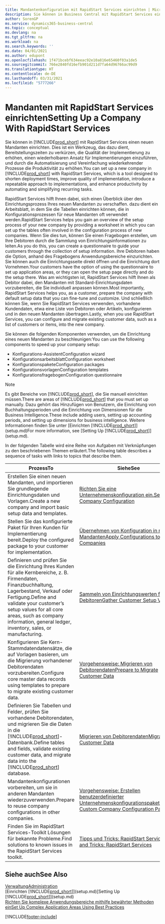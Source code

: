 ```yaml
---
title: Mandantenkonfiguration mit RapidStart Services einrichten | Microsoft Docs
description: Sie können in Business Central mit RapidStart Services einen neuen Mandanten einrichten, einem Werkzeug, das dazu dient, Bereitstellungszeiten zu verkürzen, die Qualität der Implementierung zu erhöhen, einen wiederholbaren Ansatz für Implementierungen einzuführen und durch die Automatisierung und Vereinfachung wiederkehrender Prozesse die Produktivität zu erhöhen.
author: SorenGP
ms.service: dynamics365-business-central
ms.topic: conceptual
ms.devlang: na
ms.tgt_pltfrm: na
ms.workload: na
ms.search.keywords: ''
ms.date: 04/01/2021
ms.author: edupont
ms.openlocfilehash: 1f471bcebf634eeac92e10a816e65460f03a1de5
ms.sourcegitcommit: 766e2840fd16efb901d211d7fa64d96766ac99d9
ms.translationtype: HT
ms.contentlocale: de-DE
ms.lasthandoff: 03/31/2021
ms.locfileid: "5777266"
---
```

# <a name="setting-up-a-company-with-rapidstart-services"></a><span data-ttu-id="86ae2-103">Mandanten mit RapidStart Services einrichten</span><span class="sxs-lookup"><span data-stu-id="86ae2-103">Setting Up a Company With RapidStart Services</span></span>
<span data-ttu-id="86ae2-104">Sie können in [!INCLUDE[prod_short](includes/prod_short.md)] mit RapidStart Services einen neuen Mandanten einrichten. Dies ist ein Werkzeug, das dazu dient, Bereitstellungszeiten zu verkürzen, die Qualität der Implementierung zu erhöhen, einen wiederholbaren Ansatz für Implementierungen einzuführen, und durch die Automatisierung und Vereinfachung wiederkehrender Prozesse die Produktivität zu erhöhen.</span><span class="sxs-lookup"><span data-stu-id="86ae2-104">You can set up a new company in [!INCLUDE[prod_short](includes/prod_short.md)] with RapidStart Services, which is a tool designed to shorten deployment times, improve quality of implementation, introduce a repeatable approach to implementations, and enhance productivity by automating and simplifying recurring tasks.</span></span>  

<span data-ttu-id="86ae2-105">RapidStart Services hilft Ihnen dabei, sich einen Überblick über den Einrichtungsprozess Ihres neuen Mandanten zu verschaffen. dazu dient ein Arbeitsblatt, in dem Sie die Tabellen einrichten können, die in Konfigurationsprozessen für neue Mandanten oft verwendet werden.</span><span class="sxs-lookup"><span data-stu-id="86ae2-105">RapidStart Services helps you gain an overview of the setup process of your new company by providing a worksheet in which you can set up the tables often involved in the configuration process of new companies.</span></span> <span data-ttu-id="86ae2-106">Wenn Sie dies tun, können Sie einen Fragebogen erstellen, um Ihre Debitoren durch die Sammlung von Einrichtungsinformationen zu leiten.</span><span class="sxs-lookup"><span data-stu-id="86ae2-106">As you do this, you can create a questionnaire to guide your customers through the collection of setup information.</span></span> <span data-ttu-id="86ae2-107">Ihre Debitoren haben die Option, anhand des Fragebogens Anwendungsbereiche einzurichten. Sie können auch die Einrichtungsseite direkt öffnen und die Einrichtung dort Vornehmen.</span><span class="sxs-lookup"><span data-stu-id="86ae2-107">Your customers have the option of using the questionnaire to set up application areas, or they can open the setup page directly and do the setup there.</span></span> <span data-ttu-id="86ae2-108">Was am wichtigsten ist, RapidStart Services hilft Ihnen als Debitor dabei, den Mandanten mit Standard-Einrichtungsdaten vorzubereiten, die Sie individuell anpassen können.</span><span class="sxs-lookup"><span data-stu-id="86ae2-108">Most importantly, RapidStart Services helps you, as a customer, prepare the company with default setup data that you can fine-tune and customize.</span></span> <span data-ttu-id="86ae2-109">Und schließlich können Sie, wenn Sie RapidStart Services verwenden, vorhandene Kundendaten, etwa eine Liste von Debitoren oder Artikeln, konfigurieren und in den neuen Mandanten übertragen.</span><span class="sxs-lookup"><span data-stu-id="86ae2-109">Lastly, when you use RapidStart Services, you can configure and migrate existing customer data, such as a list of customers or items, into the new company.</span></span>

<span data-ttu-id="86ae2-110">Sie können die folgenden Komponenten verwenden, um die Einrichtung eines neuen Mandanten zu beschleunigen:</span><span class="sxs-lookup"><span data-stu-id="86ae2-110">You can use the following components to speed up your company setup:</span></span>  

-   <span data-ttu-id="86ae2-111">Konfigurations-Assistent</span><span class="sxs-lookup"><span data-stu-id="86ae2-111">Configuration wizard</span></span>  
-   <span data-ttu-id="86ae2-112">Konfigurationsarbeitsblatt</span><span class="sxs-lookup"><span data-stu-id="86ae2-112">Configuration worksheet</span></span>  
-   <span data-ttu-id="86ae2-113">Konfigurationspakete</span><span class="sxs-lookup"><span data-stu-id="86ae2-113">Configuration packages</span></span>  
-   <span data-ttu-id="86ae2-114">Konfigurationsvorlagen</span><span class="sxs-lookup"><span data-stu-id="86ae2-114">Configuration templates</span></span>  
-   <span data-ttu-id="86ae2-115">Konfigurationsfragebogen</span><span class="sxs-lookup"><span data-stu-id="86ae2-115">Configuration questionnaire</span></span>  

> [!Note]  
>  <span data-ttu-id="86ae2-116">Es gibt Bereiche von [!INCLUDE[prod_short](includes/prod_short.md)], die Sie manuell einrichten müssen.</span><span class="sxs-lookup"><span data-stu-id="86ae2-116">There are areas of [!INCLUDE[prod_short](includes/prod_short.md)] that you must set up manually.</span></span> <span data-ttu-id="86ae2-117">Dazu gehört das Hinzufügen von Benutzern, die Einrichtung von Buchhaltungsperioden und die Einrichtung von Dimensionen für die Business Intelligence.</span><span class="sxs-lookup"><span data-stu-id="86ae2-117">These include adding users, setting up accounting periods, and setting up dimensions for business intelligence.</span></span> <span data-ttu-id="86ae2-118">Weitere Informationen finden Sie unter [Einrichten [!INCLUDE[prod_short](includes/prod_short.md)]](setup.md)</span><span class="sxs-lookup"><span data-stu-id="86ae2-118">For more information, see [Setting Up [!INCLUDE[prod_short](includes/prod_short.md)]](setup.md).</span></span>

 <span data-ttu-id="86ae2-119">In der folgenden Tabelle wird eine Reihe von Aufgaben mit Verknüpfungen zu den beschriebenen Themen erläutert.</span><span class="sxs-lookup"><span data-stu-id="86ae2-119">The following table describes a sequence of tasks with links to topics that describe them.</span></span>

|<span data-ttu-id="86ae2-120">**Prozess**</span><span class="sxs-lookup"><span data-stu-id="86ae2-120">**To**</span></span>|<span data-ttu-id="86ae2-121">**Siehe**</span><span class="sxs-lookup"><span data-stu-id="86ae2-121">**See**</span></span>|  
|------------|-------------|  
|<span data-ttu-id="86ae2-122">Erstellen Sie einen neuen Mandanten, und importieren Sie grundlegende Einrichtungsdaten und Vorlagen.</span><span class="sxs-lookup"><span data-stu-id="86ae2-122">Create a new company and import basic setup data and templates.</span></span>|[<span data-ttu-id="86ae2-123">Richten Sie eine Unternehmenskonfiguration ein.</span><span class="sxs-lookup"><span data-stu-id="86ae2-123">Set Up Company Configuration</span></span>](admin-set-up-company-configuration.md)|  
|<span data-ttu-id="86ae2-124">Stellen Sie das konfigurierte Paket für Ihren Kunden für Implementierung bereit.</span><span class="sxs-lookup"><span data-stu-id="86ae2-124">Deploy the configured package to your customer for implementation.</span></span>|[<span data-ttu-id="86ae2-125">Übernehmen von Konfiguration in neue Mandanten</span><span class="sxs-lookup"><span data-stu-id="86ae2-125">Apply Configurations to New Companies</span></span>](admin-apply-configuration-to-new-companies.md)|
|<span data-ttu-id="86ae2-126">Definieren und prüfen Sie die Einrichtung Ihres Kunden für alle Kernbereiche, z. B. Firmendaten, Finanzbuchhaltung, Lagerbestand, Verkauf oder Fertigung.</span><span class="sxs-lookup"><span data-stu-id="86ae2-126">Define and validate your customer’s setup values for all core areas, such as company information, general ledger, inventory, sales, or manufacturing.</span></span>|[<span data-ttu-id="86ae2-127">Sammeln von Einrichtungswerten für Debitoren</span><span class="sxs-lookup"><span data-stu-id="86ae2-127">Gather Customer Setup Values</span></span>](admin-gather-customer-setup-values.md)|  
|<span data-ttu-id="86ae2-128">Konfigurieren Sie Kern-Stammdatendatensätze, die auf Vorlagen basieren, um die Migrierung vorhandener Debitorendaten vorzubereiten.</span><span class="sxs-lookup"><span data-stu-id="86ae2-128">Configure core master data records using templates to prepare to migrate existing customer data.</span></span>|[<span data-ttu-id="86ae2-129">Vorgehensweise: Migrieren von Debitorendaten</span><span class="sxs-lookup"><span data-stu-id="86ae2-129">Prepare to Migrate Customer Data</span></span>](admin-use-templates-to-prepare-customer-data-for-migration.md)|  
|<span data-ttu-id="86ae2-130">Definieren Sie Tabellen und Felder, prüfen Sie vorhandene Debitorendaten, und migrieren Sie die Daten in die [!INCLUDE[prod_short](includes/prod_short.md)]-Datenbank.</span><span class="sxs-lookup"><span data-stu-id="86ae2-130">Define tables and fields, validate existing customer data, and migrate data into the [!INCLUDE[prod_short](includes/prod_short.md)] database.</span></span>|[<span data-ttu-id="86ae2-131">Migrieren von Debitorendaten</span><span class="sxs-lookup"><span data-stu-id="86ae2-131">Migrate Customer Data</span></span>](admin-migrate-customer-data.md)|
|<span data-ttu-id="86ae2-132">Mandantenkonfigurationen vorbereiten, um sie in anderen Mandanten wiederzuverwenden.</span><span class="sxs-lookup"><span data-stu-id="86ae2-132">Prepare to reuse company configurations in other companies.</span></span>|[<span data-ttu-id="86ae2-133">Vorgehensweise: Erstellen benutzerdefinierter Unternehmenskonfigurationspakete</span><span class="sxs-lookup"><span data-stu-id="86ae2-133">Create Custom Company Configuration Packages</span></span>](admin-how-to-create-custom-company-configuration-packages.md)|
|<span data-ttu-id="86ae2-134">Finden Sie im RapidStart Services-Toolkit Lösungen für bekannte Probleme.</span><span class="sxs-lookup"><span data-stu-id="86ae2-134">Find solutions to known issues in the RapidStart Services toolkit.</span></span>|[<span data-ttu-id="86ae2-135">Tipps und Tricks: RapidStart Services</span><span class="sxs-lookup"><span data-stu-id="86ae2-135">Tips and Tricks: RapidStart Services</span></span>](admin-tips-and-tricks-rapidstart-services.md)|  

## <a name="see-also"></a><span data-ttu-id="86ae2-136">Siehe auch</span><span class="sxs-lookup"><span data-stu-id="86ae2-136">See Also</span></span>  
[<span data-ttu-id="86ae2-137">Verwaltung</span><span class="sxs-lookup"><span data-stu-id="86ae2-137">Administration</span></span>](admin-setup-and-administration.md)  
<span data-ttu-id="86ae2-138">[Einrichten [!INCLUDE[prod_short](includes/prod_short.md)]](setup.md)</span><span class="sxs-lookup"><span data-stu-id="86ae2-138">[Setting Up [!INCLUDE[prod_short](includes/prod_short.md)]](setup.md)</span></span>  
[<span data-ttu-id="86ae2-139">Richten Sie komplexe Anwendungsbereiche mithilfe bewährter Methoden ein</span><span class="sxs-lookup"><span data-stu-id="86ae2-139">Set Up Complex Application Areas Using Best Practices</span></span>](set-up-complex-application-areas-using-best-practices.md)   


[!INCLUDE[footer-include](includes/footer-banner.md)]